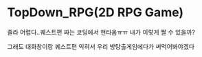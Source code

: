 # TopDown_RPG(2D RPG Game)
졸라 어렵다..퀘스트편 짜는 코딩에서 현타옴ㅠㅠ 내가 이렇게 짤 수 있을까?  

그래도 대화창이랑 퀘스트편 익혀서 우리 방탕출게임에다가 써먹어봐야겠다

